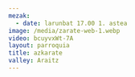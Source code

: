 ```yaml
---
mezak:
  - date: larunbat 17.00 1. astea
image: /media/zarate-web-1.webp
video: bcuyvxWt-7A
layout: parroquia
title: azkarate
valley: Araitz
---
```

